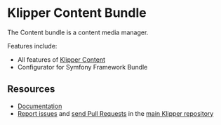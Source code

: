 Klipper Content Bundle
======================

The Content bundle is a content media manager.

Features include:

- All features of [Klipper Content](https://github.com/klipperdev/content)
- Configurator for Symfony Framework Bundle

Resources
---------

- [Documentation](https://doc.klipper.dev/bundles/content-bundle)
- [Report issues](https://github.com/klipperdev/klipper/issues)
  and [send Pull Requests](https://github.com/klipperdev/klipper/pulls)
  in the [main Klipper repository](https://github.com/klipperdev/klipper)
